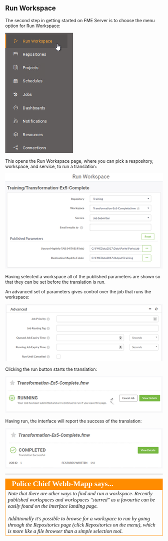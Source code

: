 ## Run Workspace ##

The second step in getting started on FME Server is to choose the menu option for Run Workspace:

![](./Images/Img1.024.ManageWorkspaces.png)

This opens the Run Workspace page, where you can pick a respository, workspace, and service, to run a translation:

![](./Images/Img1.025.RunWorkspace.png)

Having selected a workspace all of the published parameters are shown so that they can be set before the translation is run.

An advanced set of parameters gives control over the job that runs the workspace:

![](./Images/Img1.026.RunWorkspaceAdv.png)

Clicking the run button starts the translation:

![](./Images/Img1.027.RunWorkspaceRunning.png)

Having run, the interface will report the success of the translation:

![](./Images/Img1.028.RunWorkspaceComplete.png)

---

<!--Person X Says Section-->

<table style="border-spacing: 0px">
<tr>
<td style="vertical-align:middle;background-color:darkorange;border: 2px solid darkorange">
<i class="fa fa-quote-left fa-lg fa-pull-left fa-fw" style="color:white;padding-right: 12px;vertical-align:text-top"></i>
<span style="color:white;font-size:x-large;font-weight: bold;font-family:serif">Police Chief Webb-Mapp says...</span>
</td>
</tr>

<tr>
<td style="border: 1px solid darkorange">
<span style="font-family:serif; font-style:italic; font-size:larger">
Note that there are other ways to find and run a workspace. Recently published workspaces and workspaces "starred" as a favourite can be easily found on the interface landing page.
<br><br>Additionally it's possible to browse for a workspace to run by going through the Repositories page (click Repositories on the menu), which is more like a file browser than a simple selection tool.
</span>
</td>
</tr>
</table>
